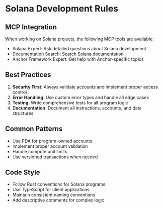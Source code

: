 # Solana Development Rules

## MCP Integration
When working on Solana projects, the following MCP tools are available:
- Solana Expert: Ask detailed questions about Solana development
- Documentation Search: Search Solana documentation
- Anchor Framework Expert: Get help with Anchor-specific topics

## Best Practices
1. **Security First**: Always validate accounts and implement proper access control
2. **Error Handling**: Use custom error types and handle all edge cases
3. **Testing**: Write comprehensive tests for all program logic
4. **Documentation**: Document all instructions, accounts, and data structures

## Common Patterns
- Use PDA for program-owned accounts
- Implement proper account validation
- Handle compute unit limits
- Use versioned transactions when needed

## Code Style
- Follow Rust conventions for Solana programs
- Use TypeScript for client applications
- Maintain consistent naming conventions
- Add descriptive comments for complex logic